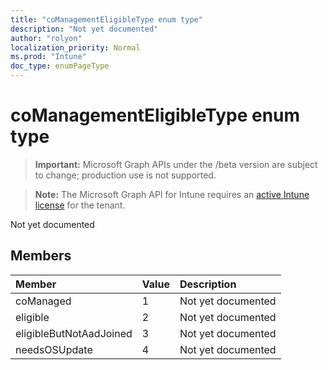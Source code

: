 ```yaml
---
title: "coManagementEligibleType enum type"
description: "Not yet documented"
author: "rolyon"
localization_priority: Normal
ms.prod: "Intune"
doc_type: enumPageType
---
```


# coManagementEligibleType enum type

> **Important:** Microsoft Graph APIs under the /beta version are subject to change; production use is not supported.

> **Note:** The Microsoft Graph API for Intune requires an [active Intune license](https://go.microsoft.com/fwlink/?linkid=839381) for the tenant.

Not yet documented

## Members
|Member|Value|Description|
|:---|:---|:---|
|coManaged|1|Not yet documented|
|eligible|2|Not yet documented|
|eligibleButNotAadJoined|3|Not yet documented|
|needsOSUpdate|4|Not yet documented|



